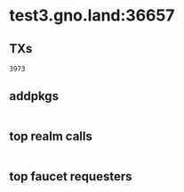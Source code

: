 # test3.gno.land:36657

## TXs
```
3973
```

## addpkgs
```
```

## top realm calls
```
```

## top faucet requesters
```
```

